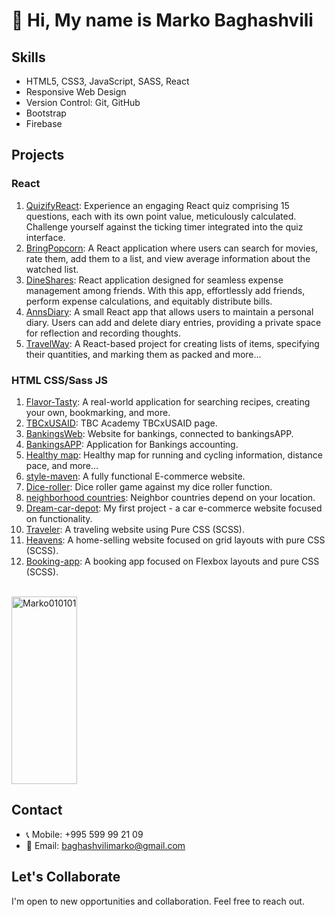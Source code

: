 
<h1>👋 Hi, My name is Marko Baghashvili</h1>

## Skills

- HTML5, CSS3, JavaScript, SASS, React
- Responsive Web Design
- Version Control: Git, GitHub
- Bootstrap
- Firebase

## Projects
### React 
1. <a href="https://quizifyreact.netlify.app/">QuizifyReact</a>: Experience an engaging React quiz comprising 15 questions, each with its own point value, meticulously calculated. Challenge yourself against the ticking timer integrated into the quiz interface.
2. <a href="https://bringpopcorn.netlify.app/">BringPopcorn</a>: A React application where users can search for movies, rate them, add them to a list, and view average information about the watched list.
3. <a href="https://dineshares.netlify.app/">DineShares</a>: React application designed for seamless expense management among friends. With this app, effortlessly add friends, perform expense calculations, and equitably distribute bills.
4. <a href="https://annsdiary.netlify.app/">AnnsDiary</a>: A small React app that allows users to maintain a personal diary. Users can add and delete diary entries, providing a private space for reflection and recording thoughts.
5. <a href="https://travel-way.netlify.app/">TravelWay</a>: A React-based project for creating lists of items, specifying their quantities, and marking them as packed and more...

### HTML CSS/Sass JS 
1. <a href="https://flavor-tasty.netlify.app/">Flavor-Tasty</a>: A real-world application for searching recipes, creating your own, bookmarking, and more.
2. <a href="https://tbcxusaid.netlify.app/">TBCxUSAID</a>: TBC Academy TBCxUSAID page.
3. <a href="https://bankingsweb.netlify.app/">BankingsWeb</a>: Website for bankings, connected to bankingsAPP.
4. <a href="https://bankingsapp.netlify.app/">BankingsAPP</a>: Application for Bankings accounting.
5. <a href="https://healthymap.netlify.app/">Healthy map</a>: Healthy map for running and cycling information, distance pace, and more... 
6. <a href="https://style-maven.netlify.app/">style-maven</a>: A fully functional E-commerce website.
7. <a href="https://beatmyroller.netlify.app/">Dice-roller</a>: Dice roller game against my dice roller function.
8. <a href="https://neighborhoodies.netlify.app/">neighborhood countries</a>: Neighbor countries depend on your location.
9. <a href="https://dream-car-depot.netlify.app/">Dream-car-depot</a>: My first project - a car e-commerce website focused on functionality.
10. <a href="https://marko010101.github.io/Travel/Traveler/">Traveler</a>: A traveling website using Pure CSS (SCSS).
11. <a href="https://heavens.netlify.app/">Heavens</a>: A home-selling website focused on grid layouts with pure CSS (SCSS).
12. <a href="https://marko010101.github.io/booking-app/starter/">Booking-app</a>: A booking app focused on Flexbox layouts and pure CSS (SCSS).


<br/>
<div style="display: flex; justify-content: flex-start;">
  <a target="_blank" rel="noopener noreferrer nofollow" href="https://github-readme-stats.vercel.app/api/top-langs?username=Marko010101&amp;show_icons=true&amp;theme=dark&amp;locale=en&amp;layout=compact">
    <img width="100%" height="300px" src="https://github-readme-stats.vercel.app/api/top-langs?username=Marko010101&amp;show_icons=true&amp;theme=dark&amp;locale=en&amp;layout=compact" alt="Marko010101" style="max-width: 100%;">
  </a>
</div>



## Contact

- 📞 Mobile: +995 599 99 21 09
- 📧 Email: baghashvilimarko@gmail.com

## Let's Collaborate

I'm open to new opportunities and collaboration. Feel free to reach out.

